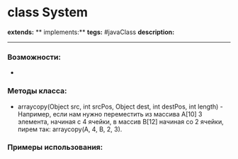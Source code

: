# class System
**extends:** 
** implements:** 
**tegs:** #javaClass
**description:** 

---
### Возможности:
- 
### Методы класса:
- arraycopy(Object src, int srcPos, Object dest, int destPos, int length) - Например, если нам нужно переместить из массива A[10] 3 элемента, начиная с 4 ячейки, в массив B[12] начиная со 2 ячейки, пирем так: arraycopy(A, 4, B, 2, 3).

### Примеры использования:
